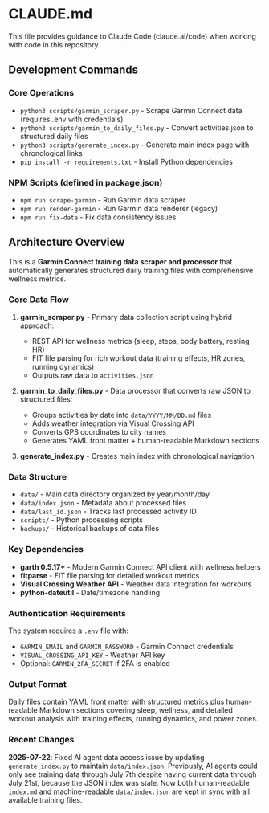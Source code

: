 # CLAUDE.md

This file provides guidance to Claude Code (claude.ai/code) when working with code in this repository.

## Development Commands

### Core Operations
- `python3 scripts/garmin_scraper.py` - Scrape Garmin Connect data (requires .env with credentials)
- `python3 scripts/garmin_to_daily_files.py` - Convert activities.json to structured daily files
- `python3 scripts/generate_index.py` - Generate main index page with chronological links
- `pip install -r requirements.txt` - Install Python dependencies

### NPM Scripts (defined in package.json)
- `npm run scrape-garmin` - Run Garmin data scraper
- `npm run render-garmin` - Run Garmin data renderer (legacy)
- `npm run fix-data` - Fix data consistency issues

## Architecture Overview

This is a **Garmin Connect training data scraper and processor** that automatically generates structured daily training files with comprehensive wellness metrics.

### Core Data Flow
1. **garmin_scraper.py** - Primary data collection script using hybrid approach:
   - REST API for wellness metrics (sleep, steps, body battery, resting HR)  
   - FIT file parsing for rich workout data (training effects, HR zones, running dynamics)
   - Outputs raw data to `activities.json`

2. **garmin_to_daily_files.py** - Data processor that converts raw JSON to structured files:
   - Groups activities by date into `data/YYYY/MM/DD.md` files
   - Adds weather integration via Visual Crossing API
   - Converts GPS coordinates to city names
   - Generates YAML front matter + human-readable Markdown sections

3. **generate_index.py** - Creates main index with chronological navigation

### Data Structure
- `data/` - Main data directory organized by year/month/day
- `data/index.json` - Metadata about processed files  
- `data/last_id.json` - Tracks last processed activity ID
- `scripts/` - Python processing scripts
- `backups/` - Historical backups of data files

### Key Dependencies
- **garth 0.5.17+** - Modern Garmin Connect API client with wellness helpers
- **fitparse** - FIT file parsing for detailed workout metrics  
- **Visual Crossing Weather API** - Weather data integration for workouts
- **python-dateutil** - Date/timezone handling

### Authentication Requirements
The system requires a `.env` file with:
- `GARMIN_EMAIL` and `GARMIN_PASSWORD` - Garmin Connect credentials
- `VISUAL_CROSSING_API_KEY` - Weather API key
- Optional: `GARMIN_2FA_SECRET` if 2FA is enabled

### Output Format
Daily files contain YAML front matter with structured metrics plus human-readable Markdown sections covering sleep, wellness, and detailed workout analysis with training effects, running dynamics, and power zones.

### Recent Changes
**2025-07-22**: Fixed AI agent data access issue by updating `generate_index.py` to maintain `data/index.json`. Previously, AI agents could only see training data through July 7th despite having current data through July 21st, because the JSON index was stale. Now both human-readable `index.md` and machine-readable `data/index.json` are kept in sync with all available training files.